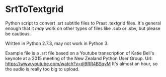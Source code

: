 # SrtToTextgrid
Python script to convert .srt subtitle files to Praat .textgrid files. It's general enough that it *may* work on other types of files like .sub or .sbv, but please be cautious.

Written in Python 2.7.3, may not work in Python 3. 

Example file is a .srt file based on a Youtube transcription of Katie Bell's keynote at a 2015 meeting of the New Zealand Python User Group. Url: https://www.youtube.com/watch?v=dj9RR4BSqvM It's almost an hour, so the audio is really too big to upload. 
